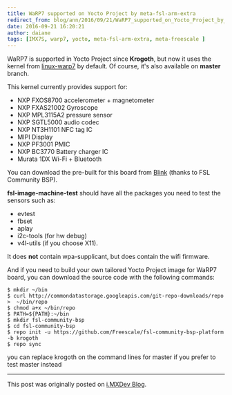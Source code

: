```yaml
---
title: WaRP7 supported on Yocto Project by meta-fsl-arm-extra
redirect_from: blog/ann/2016/09/21/WaRP7_supported_on_Yocto_Project_by_meta-fsl-arm-extra/
date: 2016-09-21 16:20:21
author: daiane
tags: [IMX7S, warp7, yocto, meta-fsl-arm-extra, meta-freescale ]
---
```


WaRP7 is supported in Yocto Project since **Krogoth**, but now it uses the kernel from [linux-warp7](https://github.com/WaRP7/linux-fslc) by default. Of course, it's also available on **master** branch.

This kernel currently provides support for:

* NXP FXOS8700 accelerometer + magnetometer
* NXP FXAS21002 Gyroscope
* NXP MPL3115A2 pressure sensor
* NXP SGTL5000 audio codec
* NXP NT3H1101 NFC tag IC
* MIPI Display
* NXP PF3001 PMIC
* NXP BC3770 Battery charger IC
* Murata 1DX Wi-Fi + Bluetooth

You can download the pre-built for this board from [Blink](http://blink.ossystems.com.br/boards/imx7s-warp?processor=15) (thanks to FSL Community BSP).

**fsl-image-machine-test** should have all the packages you need to test the sensors such as:
* evtest
* fbset
* aplay
* i2c-tools (for hw debug)
* v4l-utils (if you choose X11).

It does **not** contain wpa-supplicant, but does contain the wifi firmware.

And if you need to build your own tailored Yocto Project image for WaRP7 board, you can download the source code with the following commands:

```console
$ mkdir ~/bin
$ curl http://commondatastorage.googleapis.com/git-repo-downloads/repo >  ~/bin/repo
$ chmod a+x ~/bin/repo
$ PATH=${PATH}:~/bin
$ mkdir fsl-community-bsp
$ cd fsl-community-bsp
$ repo init -u https://github.com/Freescale/fsl-community-bsp-platform -b krogoth
$ repo sync
```

you can replace krogoth on the command lines for master if you prefer to test master instead

---
This post was originally posted on [i.MXDev Blog](https://imxdev.gitlab.io/).